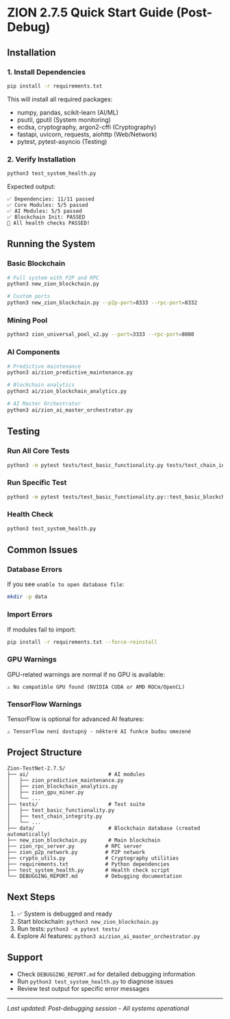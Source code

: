 # ZION 2.7.5 Quick Start Guide (Post-Debug)

## Installation

### 1. Install Dependencies
```bash
pip install -r requirements.txt
```

This will install all required packages:
- numpy, pandas, scikit-learn (AI/ML)
- psutil, gputil (System monitoring)
- ecdsa, cryptography, argon2-cffi (Cryptography)
- fastapi, uvicorn, requests, aiohttp (Web/Network)
- pytest, pytest-asyncio (Testing)

### 2. Verify Installation
```bash
python3 test_system_health.py
```

Expected output:
```
✅ Dependencies: 11/11 passed
✅ Core Modules: 5/5 passed  
✅ AI Modules: 5/5 passed
✅ Blockchain Init: PASSED
🎉 All health checks PASSED!
```

## Running the System

### Basic Blockchain
```bash
# Full system with P2P and RPC
python3 new_zion_blockchain.py

# Custom ports
python3 new_zion_blockchain.py --p2p-port=8333 --rpc-port=8332
```

### Mining Pool
```bash
python3 zion_universal_pool_v2.py --port=3333 --rpc-port=8080
```

### AI Components
```bash
# Predictive maintenance
python3 ai/zion_predictive_maintenance.py

# Blockchain analytics
python3 ai/zion_blockchain_analytics.py

# AI Master Orchestrator
python3 ai/zion_ai_master_orchestrator.py
```

## Testing

### Run All Core Tests
```bash
python3 -m pytest tests/test_basic_functionality.py tests/test_chain_integrity.py -v
```

### Run Specific Test
```bash
python3 -m pytest tests/test_basic_functionality.py::test_basic_blockchain -v
```

### Health Check
```bash
python3 test_system_health.py
```

## Common Issues

### Database Errors
If you see `unable to open database file`:
```bash
mkdir -p data
```

### Import Errors
If modules fail to import:
```bash
pip install -r requirements.txt --force-reinstall
```

### GPU Warnings
GPU-related warnings are normal if no GPU is available:
```
⚠️ No compatible GPU found (NVIDIA CUDA or AMD ROCm/OpenCL)
```

### TensorFlow Warnings
TensorFlow is optional for advanced AI features:
```
⚠️ TensorFlow není dostupný - některé AI funkce budou omezené
```

## Project Structure

```
Zion-TestNet-2.7.5/
├── ai/                          # AI modules
│   ├── zion_predictive_maintenance.py
│   ├── zion_blockchain_analytics.py
│   ├── zion_gpu_miner.py
│   └── ...
├── tests/                       # Test suite
│   ├── test_basic_functionality.py
│   ├── test_chain_integrity.py
│   └── ...
├── data/                        # Blockchain database (created automatically)
├── new_zion_blockchain.py       # Main blockchain
├── zion_rpc_server.py          # RPC server
├── zion_p2p_network.py         # P2P network
├── crypto_utils.py             # Cryptography utilities
├── requirements.txt            # Python dependencies
├── test_system_health.py       # Health check script
└── DEBUGGING_REPORT.md         # Debugging documentation
```

## Next Steps

1. ✅ System is debugged and ready
2. Start blockchain: `python3 new_zion_blockchain.py`
3. Run tests: `python3 -m pytest tests/`
4. Explore AI features: `python3 ai/zion_ai_master_orchestrator.py`

## Support

- Check `DEBUGGING_REPORT.md` for detailed debugging information
- Run `python3 test_system_health.py` to diagnose issues
- Review test output for specific error messages

---
*Last updated: Post-debugging session - All systems operational*
